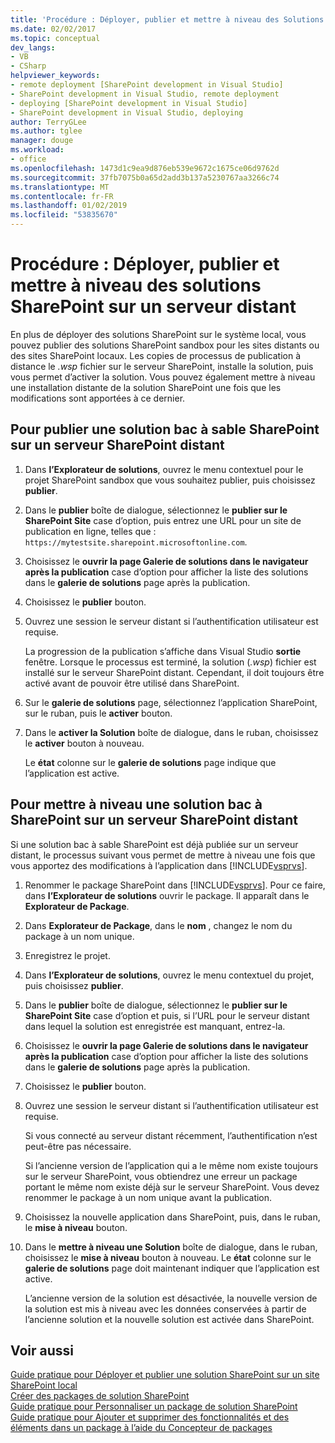 ```yaml
---
title: 'Procédure : Déployer, publier et mettre à niveau des Solutions SharePoint sur un serveur distant | Microsoft Docs'
ms.date: 02/02/2017
ms.topic: conceptual
dev_langs:
- VB
- CSharp
helpviewer_keywords:
- remote deployment [SharePoint development in Visual Studio]
- SharePoint development in Visual Studio, remote deployment
- deploying [SharePoint development in Visual Studio]
- SharePoint development in Visual Studio, deploying
author: TerryGLee
ms.author: tglee
manager: douge
ms.workload:
- office
ms.openlocfilehash: 1473d1c9ea9d876eb539e9672c1675ce06d9762d
ms.sourcegitcommit: 37fb7075b0a65d2add3b137a5230767aa3266c74
ms.translationtype: MT
ms.contentlocale: fr-FR
ms.lasthandoff: 01/02/2019
ms.locfileid: "53835670"
---
```

# <a name="how-to-deploy-publish-and-upgrade-sharepoint-solutions-on-a-remote-server"></a>Procédure : Déployer, publier et mettre à niveau des solutions SharePoint sur un serveur distant
  En plus de déployer des solutions SharePoint sur le système local, vous pouvez publier des solutions SharePoint sandbox pour les sites distants ou des sites SharePoint locaux. Les copies de processus de publication à distance le *.wsp* fichier sur le serveur SharePoint, installe la solution, puis vous permet d’activer la solution. Vous pouvez également mettre à niveau une installation distante de la solution SharePoint une fois que les modifications sont apportées à ce dernier.  
  
## <a name="to-publish-a-sandboxed-sharepoint-solution-to-a-remote-sharepoint-server"></a>Pour publier une solution bac à sable SharePoint sur un serveur SharePoint distant  
  
1.  Dans **l’Explorateur de solutions**, ouvrez le menu contextuel pour le projet SharePoint sandbox que vous souhaitez publier, puis choisissez **publier**.  
  
2.  Dans le **publier** boîte de dialogue, sélectionnez le **publier sur le SharePoint Site** case d’option, puis entrez une URL pour un site de publication en ligne, telles que : `https://mytestsite.sharepoint.microsoftonline.com`.  
  
3.  Choisissez le **ouvrir la page Galerie de solutions dans le navigateur après la publication** case d’option pour afficher la liste des solutions dans le **galerie de solutions** page après la publication.  
  
4.  Choisissez le **publier** bouton.  
  
5.  Ouvrez une session le serveur distant si l’authentification utilisateur est requise.  
  
     La progression de la publication s’affiche dans Visual Studio **sortie** fenêtre. Lorsque le processus est terminé, la solution (*.wsp*) fichier est installé sur le serveur SharePoint distant. Cependant, il doit toujours être activé avant de pouvoir être utilisé dans SharePoint.  
  
6.  Sur le **galerie de solutions** page, sélectionnez l’application SharePoint, sur le ruban, puis le **activer** bouton.  
  
7.  Dans le **activer la Solution** boîte de dialogue, dans le ruban, choisissez le **activer** bouton à nouveau.  
  
     Le **état** colonne sur le **galerie de solutions** page indique que l’application est active.  
  
## <a name="to-upgrade-a-sandboxed-sharepoint-solution-on-a-remote-sharepoint-server"></a>Pour mettre à niveau une solution bac à SharePoint sur un serveur SharePoint distant  
 Si une solution bac à sable SharePoint est déjà publiée sur un serveur distant, le processus suivant vous permet de mettre à niveau une fois que vous apportez des modifications à l’application dans [!INCLUDE[vsprvs](../sharepoint/includes/vsprvs-md.md)].  
  
1.  Renommer le package SharePoint dans [!INCLUDE[vsprvs](../sharepoint/includes/vsprvs-md.md)]. Pour ce faire, dans **l’Explorateur de solutions** ouvrir le package. Il apparaît dans le **Explorateur de Package**.  
  
2.  Dans **Explorateur de Package**, dans le **nom** , changez le nom du package à un nom unique.  
  
3.  Enregistrez le projet.  
  
4.  Dans **l’Explorateur de solutions**, ouvrez le menu contextuel du projet, puis choisissez **publier**.  
  
5.  Dans le **publier** boîte de dialogue, sélectionnez le **publier sur le SharePoint Site** case d’option et puis, si l’URL pour le serveur distant dans lequel la solution est enregistrée est manquant, entrez-la.  
  
6.  Choisissez le **ouvrir la page Galerie de solutions dans le navigateur après la publication** case d’option pour afficher la liste des solutions dans le **galerie de solutions** page après la publication.  
  
7.  Choisissez le **publier** bouton.  
  
8.  Ouvrez une session le serveur distant si l’authentification utilisateur est requise.  
  
     Si vous connecté au serveur distant récemment, l’authentification n’est peut-être pas nécessaire.  
  
     Si l’ancienne version de l’application qui a le même nom existe toujours sur le serveur SharePoint, vous obtiendrez une erreur un package portant le même nom existe déjà sur le serveur SharePoint. Vous devez renommer le package à un nom unique avant la publication.  
  
9. Choisissez la nouvelle application dans SharePoint, puis, dans le ruban, le **mise à niveau** bouton.  
  
10. Dans le **mettre à niveau une Solution** boîte de dialogue, dans le ruban, choisissez le **mise à niveau** bouton à nouveau. Le **état** colonne sur le **galerie de solutions** page doit maintenant indiquer que l’application est active.  
  
     L’ancienne version de la solution est désactivée, la nouvelle version de la solution est mis à niveau avec les données conservées à partir de l’ancienne solution et la nouvelle solution est activée dans SharePoint.  
  
## <a name="see-also"></a>Voir aussi
 [Guide pratique pour Déployer et publier une solution SharePoint sur un site SharePoint local](../sharepoint/how-to-deploy-and-publish-a-sharepoint-solution-to-a-local-sharepoint-site.md)   
 [Créer des packages de solution SharePoint](../sharepoint/creating-sharepoint-solution-packages.md)   
 [Guide pratique pour Personnaliser un package de solution SharePoint](../sharepoint/how-to-customize-a-sharepoint-solution-package.md)   
 [Guide pratique pour Ajouter et supprimer des fonctionnalités et des éléments dans un package à l’aide du Concepteur de packages](../sharepoint/how-to-add-and-remove-features-and-items-to-a-package-by-using-the-package-designer.md)  

